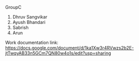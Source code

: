 GroupC

1. Dhruv Sangvikar
2. Ayush Bhandari
3. Sabrish
4. Arun

Work documentation link: https://docs.google.com/document/d/1ka1Xw3r4RVwzs2b2E-jtTwqyAB33n5GCm7QN80w4o1s/edit?usp=sharing